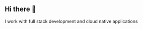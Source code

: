 
<h2>Hi there 👋 </h2>


<!-- <img align="right" alt="franck's github stats" width="50%" src="https://github-readme-stats.vercel.app/api?username=franckaragao&show_icons=true&hide=contribs,issues&theme=cobalt"> -->


<span style='text-align: justify;'> I work with full stack development and cloud native applications</span>
